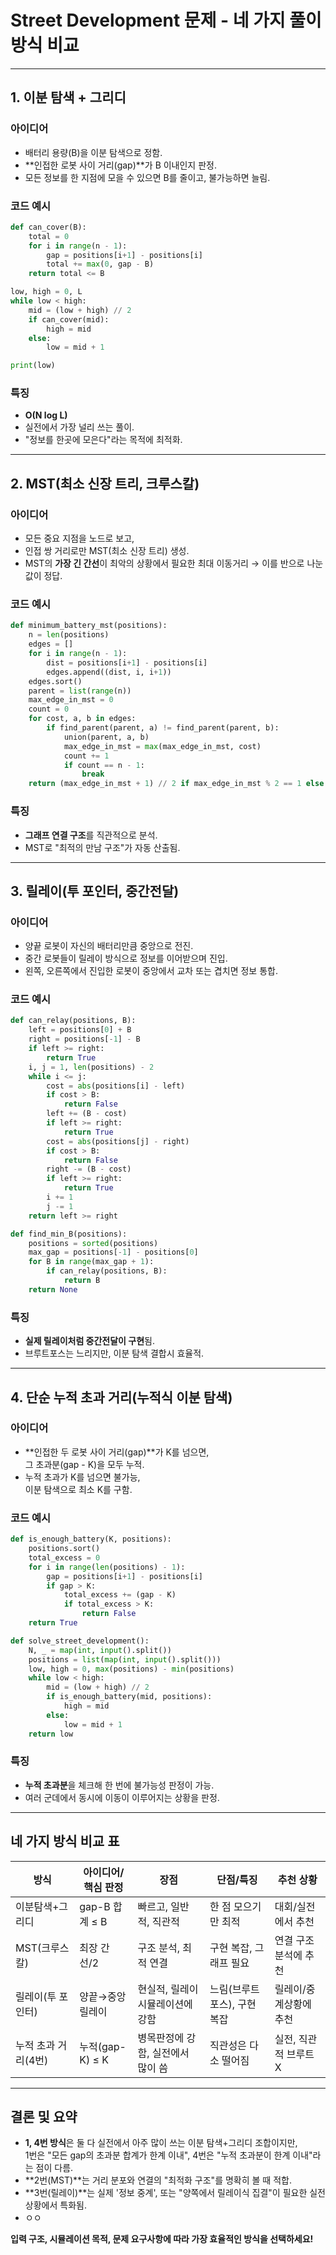 # Street Development 문제 - 네 가지 풀이 방식 비교

---

## 1. 이분 탐색 + 그리디

### 아이디어
- 배터리 용량(B)을 이분 탐색으로 정함.
- **인접한 로봇 사이 거리(gap)**가 B 이내인지 판정.
- 모든 정보를 한 지점에 모을 수 있으면 B를 줄이고, 불가능하면 늘림.

### 코드 예시
```python
def can_cover(B):
    total = 0
    for i in range(n - 1):
        gap = positions[i+1] - positions[i]
        total += max(0, gap - B)
    return total <= B

low, high = 0, L
while low < high:
    mid = (low + high) // 2
    if can_cover(mid):
        high = mid
    else:
        low = mid + 1

print(low)
```

### 특징
- **O(N log L)**  
- 실전에서 가장 널리 쓰는 풀이.  
- "정보를 한곳에 모은다"라는 목적에 최적화.

---

## 2. MST(최소 신장 트리, 크루스칼)

### 아이디어
- 모든 중요 지점을 노드로 보고,  
- 인접 쌍 거리로만 MST(최소 신장 트리) 생성.
- MST의 **가장 긴 간선**이 최악의 상황에서 필요한 최대 이동거리 → 이를 반으로 나눈 값이 정답.

### 코드 예시
```python
def minimum_battery_mst(positions):
    n = len(positions)
    edges = []
    for i in range(n - 1):
        dist = positions[i+1] - positions[i]
        edges.append((dist, i, i+1))
    edges.sort()
    parent = list(range(n))
    max_edge_in_mst = 0
    count = 0
    for cost, a, b in edges:
        if find_parent(parent, a) != find_parent(parent, b):
            union(parent, a, b)
            max_edge_in_mst = max(max_edge_in_mst, cost)
            count += 1
            if count == n - 1:
                break
    return (max_edge_in_mst + 1) // 2 if max_edge_in_mst % 2 == 1 else max_edge_in_mst // 2
```

### 특징
- **그래프 연결 구조**를 직관적으로 분석.
- MST로 "최적의 만남 구조"가 자동 산출됨.

---

## 3. 릴레이(투 포인터, 중간전달)

### 아이디어
- 양끝 로봇이 자신의 배터리만큼 중앙으로 전진.
- 중간 로봇들이 릴레이 방식으로 정보를 이어받으며 진입.
- 왼쪽, 오른쪽에서 진입한 로봇이 중앙에서 교차 또는 겹치면 정보 통합.

### 코드 예시
```python
def can_relay(positions, B):
    left = positions[0] + B
    right = positions[-1] - B
    if left >= right:
        return True
    i, j = 1, len(positions) - 2
    while i <= j:
        cost = abs(positions[i] - left)
        if cost > B:
            return False
        left += (B - cost)
        if left >= right:
            return True
        cost = abs(positions[j] - right)
        if cost > B:
            return False
        right -= (B - cost)
        if left >= right:
            return True
        i += 1
        j -= 1
    return left >= right

def find_min_B(positions):
    positions = sorted(positions)
    max_gap = positions[-1] - positions[0]
    for B in range(max_gap + 1):
        if can_relay(positions, B):
            return B
    return None
```

### 특징
- **실제 릴레이처럼 중간전달이 구현**됨.
- 브루트포스는 느리지만, 이분 탐색 결합시 효율적.

---

## 4. 단순 누적 초과 거리(누적식 이분 탐색)

### 아이디어
- **인접한 두 로봇 사이 거리(gap)**가 K를 넘으면,  
  그 초과분(gap - K)을 모두 누적.
- 누적 초과가 K를 넘으면 불가능,  
  이분 탐색으로 최소 K를 구함.

### 코드 예시
```python
def is_enough_battery(K, positions):
    positions.sort()
    total_excess = 0
    for i in range(len(positions) - 1):
        gap = positions[i+1] - positions[i]
        if gap > K:
            total_excess += (gap - K)
            if total_excess > K:
                return False
    return True

def solve_street_development():
    N, _ = map(int, input().split())
    positions = list(map(int, input().split()))
    low, high = 0, max(positions) - min(positions)
    while low < high:
        mid = (low + high) // 2
        if is_enough_battery(mid, positions):
            high = mid
        else:
            low = mid + 1
    return low
```

### 특징
- **누적 초과분**을 체크해 한 번에 불가능성 판정이 가능.
- 여러 군데에서 동시에 이동이 이루어지는 상황을 판정.

---

## 네 가지 방식 비교 표

| 방식                   | 아이디어/핵심 판정             | 장점                                 | 단점/특징                     | 추천 상황                |
|------------------------|-------------------------------|--------------------------------------|-------------------------------|-------------------------|
| 이분탐색+그리디         | gap-B 합계 ≤ B                | 빠르고, 일반적, 직관적               | 한 점 모으기만 최적            | 대회/실전에서 추천      |
| MST(크루스칼)          | 최장 간선/2                   | 구조 분석, 최적 연결                 | 구현 복잡, 그래프 필요         | 연결 구조 분석에 추천   |
| 릴레이(투 포인터)      | 양끝→중앙 릴레이              | 현실적, 릴레이 시뮬레이션에 강함      | 느림(브루트포스), 구현 복잡     | 릴레이/중계상황에 추천  |
| 누적 초과 거리(4번)    | 누적(gap-K) ≤ K               | 병목판정에 강함, 실전에서 많이 씀      | 직관성은 다소 떨어짐            | 실전, 직관적 브루트X    |

---

## 결론 및 요약

- **1, 4번 방식**은 둘 다 실전에서 아주 많이 쓰는 이분 탐색+그리디 조합이지만,  
  1번은 "모든 gap의 초과분 합계가 한계 이내", 4번은 "누적 초과분이 한계 이내"라는 점이 다름.
- **2번(MST)**는 거리 분포와 연결의 "최적화 구조"를 명확히 볼 때 적합.
- **3번(릴레이)**는 실제 '정보 중계', 또는 "양쪽에서 릴레이식 집결"이 필요한 실전 상황에서 특화됨.
- ㅇㅇ

**입력 구조, 시뮬레이션 목적, 문제 요구사항에 따라 가장 효율적인 방식을 선택하세요!**
